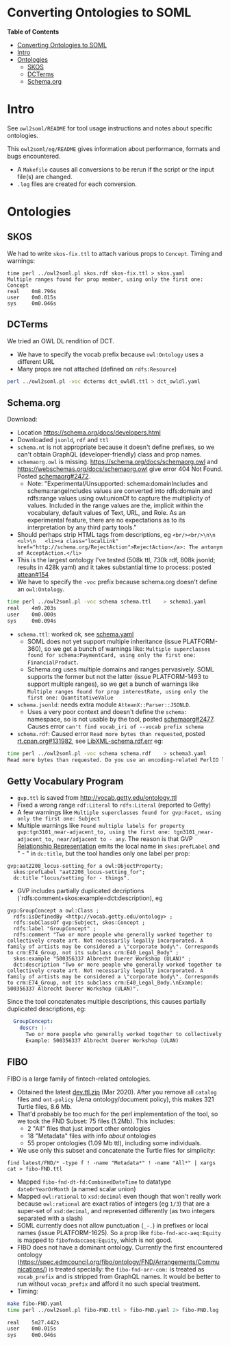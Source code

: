 # Converting Ontologies to SOML

<!-- markdown-toc start - Don't edit this section. Run M-x markdown-toc-refresh-toc -->
**Table of Contents**

- [Converting Ontologies to SOML](#converting-ontologies-to-soml)
- [Intro](#intro)
- [Ontologies](#ontologies)
    - [SKOS](#skos)
    - [DCTerms](#dcterms)
    - [Schema.org](#schema-org)

<!-- markdown-toc end -->

# Intro

See `owl2soml/README` for tool usage instructions and notes about specific ontologies.

This `owl2soml/eg/README` gives information about performance, formats and bugs encountered.
- A `Makefile` causes all conversions to be rerun if the script or the input file(s) are changed.
- `.log` files are created for each conversion.

# Ontologies

## SKOS

We had to write `skos-fix.ttl` to attach various props to `Concept`.
Timing and warnings:

```
time perl ../owl2soml.pl skos.rdf skos-fix.ttl > skos.yaml
Multiple ranges found for prop member, using only the first one: Concept
real    0m8.796s
user    0m0.015s
sys     0m0.046s
```

## DCTerms

We tried an OWL DL rendition of DCT.
- We have to specify the vocab prefix because `owl:Ontology` uses a different URL
- Many props are not attached (defined on `rdfs:Resource`)

```sh
perl ../owl2soml.pl -voc dcterms dct_owldl.ttl > dct_owldl.yaml
```


## Schema.org

Download:
- Location https://schema.org/docs/developers.html
- Downloaded `jsonld`, `rdf` and `ttl`
- `schema.nt` is not appropriate because it doesn't define prefixes, so we can't obtain GraphQL (developer-friendly) class and prop names.
- `schemaorg.owl` is missing.
  https://schema.org/docs/schemaorg.owl and https://webschemas.org/docs/schemaorg.owl give error 404 Not Found.
  Posted [schemaorg#2472](https://github.com/schemaorg/schemaorg/issues/2472).
  - Note: "Experimental/Unsupported: schema:domainIncludes and schema:rangeIncludes values are converted into rdfs:domain and rdfs:range values using owl:unionOf to capture the multiplicity of values. Included in the range values are the, implicit within the vocabulary, default values of Text, URL, and Role. As an experimental feature, there are no expectations as to its interpretation by any third party tools."
- Should perhaps strip HTML tags from descriptions, eg `<br/><br/>\n\n  <ul>\n   <li><a class="localLink" href="http://schema.org/RejectAction">RejectAction</a>: The antonym of AcceptAction.</li>`
- This is the largest ontology I've tested (508k ttl, 730k rdf, 808k jsonld; results in 428k yaml) and it takes substantial time to process: posted [attean#154](https://github.com/kasei/attean/issues/154)
- We have to specify the `-voc` prefix because schema.org doesn't define an `owl:Ontology`.

```sh
time perl ../owl2soml.pl -voc schema schema.ttl    > schema1.yaml
real    4m9.203s
user    0m0.000s
sys     0m0.094s
```

- `schema.ttl`: worked ok, see [schema.yaml](schema.yaml)
  - SOML does not yet support multiple inheritance (issue PLATFORM-360), so we get a bunch of warnings like: `Multiple superclasses found for schema:PaymentCard, using only the first one: FinancialProduct`. 
  - Schema.org uses multiple domains and ranges pervasively. SOML supports the former but not the latter (issue PLATFORM-1493 to support multiple ranges), so we get a bunch of warnings like `Multiple ranges found for prop interestRate, using only the first one: QuantitativeValue`
- `schema.jsonld`: needs extra module `AtteanX::Parser::JSONLD`. 
  - Uses a very poor context and doesn't define the `schema:` namespace, so is not usable by the tool, posted [schemaorg#2477](https://github.com/schemaorg/schemaorg/issues/2477). Causes error `can't find vocab_iri of --vocab prefix schema`
- `schema.rdf`: Caused error `Read more bytes than requested`, 
  posted [rt.cpan.org#131982](https://rt.cpan.org/Ticket/Display.html?id=131982), see [LibXML-schema.rdf.err](LibXML-schema.rdf.err) eg:

```sh
time perl ../owl2soml.pl -voc schema schema.rdf    > schema3.yaml
Read more bytes than requested. Do you use an encoding-related PerlIO layer? at C:/Strawberry/perl/vendor/lib/XML/LibXML.pm line 882.
```

## Getty Vocabulary Program

- `gvp.ttl` is saved from http://vocab.getty.edu/ontology.ttl
-  Fixed a wrong range `rdf:Literal` to `rdfs:Literal` (reported to Getty)
- A few warnings like `Multiple superclasses found for gvp:Facet, using only the first one: Subject`
- Multiple warnings like `Found multiple labels for property gvp:tgn3101_near-adjacent_to, using the first one: tgn3101_near-adjacent_to, near/adjacent to - any`. The reason is that GVP [Relationship Representation](http://vocab.getty.edu/doc/#Relationship_Representation) emits the local name in `skos:prefLabel` and "<name> - <range>" in `dc:title`, but the tool handles only one label per prop:

```ttl
gvp:aat2208_locus-setting_for a owl:ObjectProperty;
  skos:prefLabel "aat2208_locus-setting_for";
  dc:title "locus/setting for - things".
```
- GVP includes partially duplicated decriptions (`rdfs:comment+skos:example=dct:description), eg

```ttl
gvp:GroupConcept a owl:Class ;
  rdfs:isDefinedBy <http://vocab.getty.edu/ontology> ;
  rdfs:subClassOf gvp:Subject, skos:Concept ;
  rdfs:label "GroupConcept" ;
  rdfs:comment "Two or more people who generally worked together to collectively create art. Not necessarily legally incorporated. A family of artists may be considered a \"corporate body\". Corresponds to crm:E74_Group, not its subclass crm:E40_Legal_Body" ;
  skos:example "500356337 Albrecht Duerer Workshop (ULAN)" ;
  dct:description "Two or more people who generally worked together to collectively create art. Not necessarily legally incorporated. A family of artists may be considered a \"corporate body\". Corresponds to crm:E74_Group, not its subclass crm:E40_Legal_Body.\nExample: 500356337 Albrecht Duerer Workshop (ULAN)".
```

Since the tool concatenates multiple descriptions, this causes partially duplicated descriptions, eg:

```yaml
  GroupConcept:
    descr: |-
      Two or more people who generally worked together to collectively create art. Not necessarily legally incorporated. A family of artists may be considered a "corporate body". Corresponds to crm:E74_Group, not its subclass crm:E40_Legal_Body. Two or more people who generally worked together to collectively create art. Not necessarily legally incorporated. A family of artists may be considered a "corporate body". Corresponds to crm:E74_Group, not its subclass crm:E40_Legal_Body.
      Example: 500356337 Albrecht Duerer Workshop (ULAN)
```

## FIBO

FIBO is a large family of fintech-related ontologies.
- Obtained the latest [dev.ttl.zip](https://spec.edmcouncil.org/fibo/ontology/master/latest/dev.ttl.zip) (Mar 2020). After you remove all `catalog` files and `ont-policy` (Jena ontology/document policy), this makes 321 Turtle files, 8.6 Mb.
- That'd probably be too much for the perl implementation of the tool, so we took the FND Subset: 75 files (1.2Mb). This includes:
  - 2 "All" files that just import other ontologies
  - 18 "Metadata" files with info *about* ontologies
  - 55 proper ontologies (1.09 Mb ttl), including some individuals. 
- We use only this subset and concatenate the Turtle files for simplicity:

```
find latest/FND/* -type f ! -name "Metadata*" ! -name "All*" | xargs cat > fibo-FND.ttl
```
- Mapped `fibo-fnd-dt-fd:CombinedDateTime` to datatype `dateOrYearOrMonth` (a named scalar union)
- Mapped `owl:rational` to `xsd:decimal` even though that won't really work because `owl:rational` are exact ratios of integers (eg `1/3`) that are a super-set of `xsd:decimal`, and represented differently (as two integers separated with a slash)
- SOML currently does not allow punctuation (`_-.`) in prefixes or local names (issue PLATFORM-1625).
  So a prop like `fibo-fnd-acc-aeq:Equity` is mapped to `fibofndaccaeq:Equity`, which is not good.
- FIBO does not have a dominant ontology. 
  Currently the first encountered ontology
  (https://spec.edmcouncil.org/fibo/ontology/FND/Arrangements/Communications/) 
  is treated specially: the `fibo-fnd-arr-com:` is treated as `vocab_prefix` 
  and is stripped from GraphQL names.
  It would be better to run without `vocab_prefix` and afford it no such special treatment.
- Timing:

```sh
make fibo-FND.yaml
time perl ../owl2soml.pl fibo-FND.ttl > fibo-FND.yaml 2> fibo-FND.log

real    5m27.442s
user    0m0.015s
sys     0m0.046s
```

